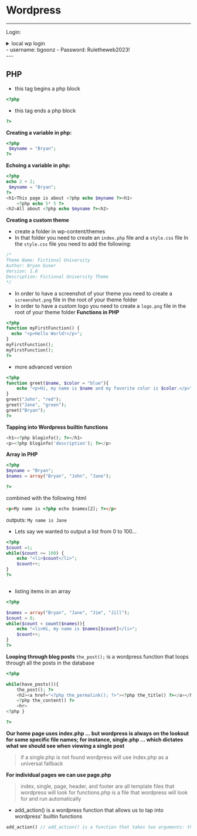 # Wordpress

---
Login:
<details>
<summary>local wp login<summary>
- username: bgoonz
- Password: Ruletheweb2023!

</details>
---

## PHP

- this tag begins a php block

```php
<?php
```

- this tag ends a php block

```php
?>
```

**Creating a variable in php:**

```php
<?php
 $myname = "Bryan";
?>
```

**Echoing a variable in php:**

```php
<?php
echo 2 + 2;
 $myname = "Bryan";
?>
<h1>This page is about <?php echo $myname ?><h1>
    <?php echo 5* 5 ?>
<h2>All about <?php echo $myname ?><h2>
```

**Creating a custom theme**

- create a folder in wp-content/themes
- In that folder you need to create an `index.php` file and a `style.css` file
  In the `style.css` file you need to add the following:

```css
/*
Theme Name: Fictional University
Author: Bryan Guner
Version: 1.0
Description: Fictional University Theme
*/
```

- In order to have a screenshot of your theme you need to create a `screenshot.png` file in the root of your theme folder
- In order to have a custom logo you need to create a `logo.png` file in the root of your theme folder
  **Functions in PHP**

```php
<?php
function myFirstFunction() {
  echo "<p>Hello World!</p>";
}
myFirstFunction();
myFirstFunction();
?>
```

- more advanced version

```php
<?php
function greet($name, $color = "blue"){
    echo "<p>Hi, my name is $name and my favorite color is $color.</p>";
}
greet("John", "red");
greet("Jane", "green");
greet("Bryan");
?>
```

**Tapping into Wordpress builtin functions**

```php
<h1><?php bloginfo(); ?></h1>
<p><?php bloginfo('description'); ?></p>
```


**Array in PHP**

```php
<?php
$myname = "Bryan";
$names = array("Bryan", "John", "Jane");

?>
```


combined with the following html

```html
<p>My name is <?php echo $names[2]; ?></p>
```

outputs: `My name is Jane`


- Lets say we wanted to output a list from 0 to 100...


```php
<?php
$count =1;
while($count <= 100) {
    echo "<li>$count</li>";
    $count++;
}
?>



```


- listing items in an array

```php
<?php

$names = array("Bryan", "Jane", "Jim", "Jill");
$count = 0;
while($count < count($names)){
    echo "<li>Hi, my name is $names[$count]</li>";
    $count++;
}
?>
```

**Looping through blog posts**
`the_post();` is a wordpress function that loops through all the posts in the database

```php
<?php

while(have_posts()){
    the_post(); ?>
    <h2><a href="<?php the_permalink(); ?>"><?php the_title() ?></a></h2>
    <?php the_content() ?>
    <hr>
<?php }

?>


```


**Our home page uses index.php ... but wordpress is always on the lookout for some specific file names; for instance, single.php ... which dictates what we should see when viewing a single post**
> if a single.php is not found wordpress will use index.php as a universal fallback


**For individual pages we can use page.php**

> index, single, page, header, and footer are all template files that wordpress will look for
> functions.php is a file that wordpress will look for and run automatically

- add_action() is a wordpress function that allows us to tap into wordpress' builtin functions

```php
add_action() // add_action() is a function that takes two arguments: the first is the name of the action we want to hook into, and the second is the function we want to run when that action is triggered.
```


